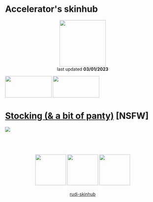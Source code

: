 # Accelerator's skinhub
<p align="center">
<a href="https://osu.ppy.sh/users/10822717">
  <img src="https://a.ppy.sh/10822717"  
       width="150"
       height="150"></a>
<br>
last updated <b>03/01/2023</b>
</p>

<a href="https://www.youtube.com/watch?v=kbbgypvGPgM">
<img src="https://i.imgur.com/uDyKiLi.png"
       width="151" 
       height="70"/></a>

<a href="https://github.com/baron6060/harder-to-find-osu-skins">
<img src="https://i.imgur.com/WPSNbSx.png"
       width="151" 
       height="70"/></a>

# [Stocking (& a bit of panty)](https://github.com/rudj-skinhub/woal/raw/tyfh/player/accelerator/Stocking%20(%26%20a%20bit%20of%20panty).osk) [NSFW]
[![](https://i.imgur.com/UKX5lrP.png)](https://github.com/rudj-skinhub/woal/raw/tyfh/player/accelerator/Stocking%20(%26%20a%20bit%20of%20panty).osk)

#
<p align="center">
  <br></br>
  <a href="https://www.twitch.tv/Acceleratorosu">
  <img src="https://i.imgur.com/HM030lk.png" 
       width="100" 
       height="100"></a>
  <a href="https://www.youtube.com/channel/UCYgQ0kd1ZGEevv2oR_dSysg">
  <img src="https://i.imgur.com/YWbDUUy.png"  
       width="100" 
       height="100"></a>
  <a href="https://twitter.com/baeron6060">
  <img src="https://i.imgur.com/PUQ5uWf.png" 
       width="100" 
       height="100"></a>
  <br></br>
  <a href="README.md">rudj-skinhub</a>
 </p>
